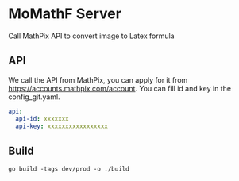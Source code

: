 # MoMathF Server
Call MathPix API to convert image to Latex formula

## API

We call the API from MathPix, you can apply for it from https://accounts.mathpix.com/account. You can fill id and key in the config_git.yaml.

```yaml
api:
  api-id: xxxxxxx
  api-key: xxxxxxxxxxxxxxxxx
```

## Build

```shell
go build -tags dev/prod -o ./build
```

